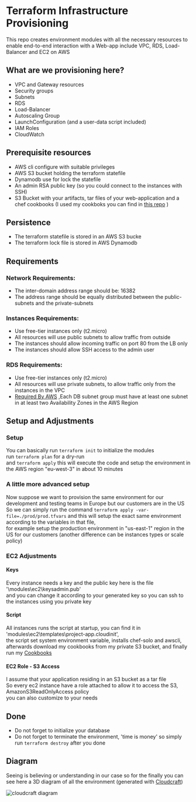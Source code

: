 # Terraform Infrastructure Provisioning
This repo creates environment modules with all the necessary resources to enable end-to-end interaction with a Web-app include VPC, RDS, Load-Balancer and EC2 on AWS


## What are we provisioning here?
- VPC and Gateway resources
- Security groups
- Subnets
- RDS
- Load-Balancer
- Autoscaling Group
- LaunchConfiguration (and a user-data script included)
- IAM Roles
- CloudWatch
    

## Prerequisite resources
- AWS cli configure with suitable privileges
- AWS S3 bucket holding the terraform statefile
- Dynamodb use for lock the statefile
- An admin RSA public key (so you could connect to the instances with SSH) 
- S3 Bucket with your artifacts, tar files of your web-application and a chef cookbooks (I used my cookboks you can find in [this repo](https://github.com/isaacTadela/Chef_ec2) )


## Persistence
- The terraform statefile is stored in an AWS S3 bucke
- The terraform lock file is stored in AWS Dynamodb


## Requirements

### Network Requirements:
- The inter-domain address range should be: 16382
- The address range should be equally distributed between the public-subnets and the private-subnets

### Instances Requirements:
- Use free-tier instances only (t2.micro)
- All resources will use public subnets to allow traffic from outside
- The instances should allow incoming traffic on port 80 from the LB only
- The instances should allow SSH access to the admin user

### RDS Requirements:
- Use free-tier instances only (t2.micro)
- All resources will use private subnets, to allow traffic only from the instances in the VPC
- [Required By AWS](https://docs.aws.amazon.com/AmazonRDS/latest/UserGuide/USER_VPC.WorkingWithRDSInstanceinaVPC.html) ,Each DB subnet group must have at least one subnet in at least two Availability Zones in the AWS Region


## Setup and Adjustments

### Setup
You can basically run  ```terraform init```  to initialize the modules  
run  ```terraform plan```  for a dry-run  
and  ```terraform apply```  this will execute the code and setup the environment in the AWS region "eu-west-3" in about 10 minutes

### A little more advanced setup
Now suppose we want to provision the same environment for our development and testing teams in Europe but our customers are in the US  
So we can simply run the command  ```terraform apply -var-file=./prod/prod.tfvars```  and this will setup the exact same environment according to the variables in that file,  
for example setup the production environment in "us-east-1" region in the US for our customers
(another difference can be instances types or scale policy)

### EC2 Adjustments

#### Keys
Every instance needs a key and the public key here is the file '\modules\ec2\keysadmin.pub'  
and you can change it according to your generated key so you can ssh to the instances using you private key

#### Script
All instances runs the script at startup, you can find it in 'modules\ec2\templates\project-app.cloudinit',  
the script set system environment variable, installs chef-solo and awscli, afterwards download my cookbooks from my private S3 bucket,
and finally run my [Cookbooks](https://github.com/isaacTadela/Chef_ec2) 

#### EC2 Role - S3 Access
I assume that your application residing in an S3 bucket as a tar file  
So every ec2 instance have a role attached to allow it to access the S3, AmazonS3ReadOnlyAccess policy  
you can also customize to your needs


## Done
- Do not forget to initialize your database
- Do not forget to terminate the environment, 'time is money' so simply run ```terraform destroy``` after you done


## Diagram
Seeing is believing or understanding in our case so for the finally you can see here a 3D diagram of all the environment
(generated with [Cloudcraft](https://www.cloudcraft.co))

![cloudcraft diagram]( /cloudcraft_diagram(3D).PNG )
